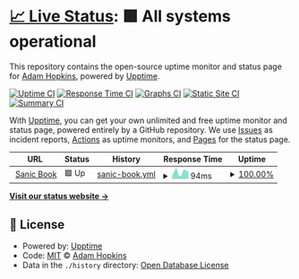 # [📈 Live Status](https://ahopkins.github.io/example-status-page): <!--live status--> **🟩 All systems operational**

This repository contains the open-source uptime monitor and status page for [Adam Hopkins](https://amhopkins.com/), powered by [Upptime](https://github.com/upptime/upptime).

[![Uptime CI](https://github.com/ahopkins/example-status-page/workflows/Uptime%20CI/badge.svg)](https://github.com/ahopkins/example-status-page/actions?query=workflow%3A%22Uptime+CI%22)
[![Response Time CI](https://github.com/ahopkins/example-status-page/workflows/Response%20Time%20CI/badge.svg)](https://github.com/ahopkins/example-status-page/actions?query=workflow%3A%22Response+Time+CI%22)
[![Graphs CI](https://github.com/ahopkins/example-status-page/workflows/Graphs%20CI/badge.svg)](https://github.com/ahopkins/example-status-page/actions?query=workflow%3A%22Graphs+CI%22)
[![Static Site CI](https://github.com/ahopkins/example-status-page/workflows/Static%20Site%20CI/badge.svg)](https://github.com/ahopkins/example-status-page/actions?query=workflow%3A%22Static+Site+CI%22)
[![Summary CI](https://github.com/ahopkins/example-status-page/workflows/Summary%20CI/badge.svg)](https://github.com/ahopkins/example-status-page/actions?query=workflow%3A%22Summary+CI%22)

With [Upptime](https://upptime.js.org), you can get your own unlimited and free uptime monitor and status page, powered entirely by a GitHub repository. We use [Issues](https://github.com/ahopkins/example-status-page/issues) as incident reports, [Actions](https://github.com/ahopkins/example-status-page/actions) as uptime monitors, and [Pages](https://ahopkins.github.io/example-status-page) for the status page.

<!--start: status pages-->
<!-- This summary is generated by Upptime (https://github.com/upptime/upptime) -->
<!-- Do not edit this manually, your changes will be overwritten -->
<!-- prettier-ignore -->
| URL | Status | History | Response Time | Uptime |
| --- | ------ | ------- | ------------- | ------ |
| <img alt="" src="https://favicons.githubusercontent.com/sanicbook.com" height="13"> [Sanic Book](https://sanicbook.com/) | 🟩 Up | [sanic-book.yml](https://github.com/ahopkins/example-status-page/commits/HEAD/history/sanic-book.yml) | <details><summary><img alt="Response time graph" src="./graphs/sanic-book/response-time-week.png" height="20"> 94ms</summary><br><a href="https://ahopkins.github.io/example-status-page/history/sanic-book"><img alt="Response time 94" src="https://img.shields.io/endpoint?url=https%3A%2F%2Fraw.githubusercontent.com%2Fahopkins%2Fexample-status-page%2FHEAD%2Fapi%2Fsanic-book%2Fresponse-time.json"></a><br><a href="https://ahopkins.github.io/example-status-page/history/sanic-book"><img alt="24-hour response time 94" src="https://img.shields.io/endpoint?url=https%3A%2F%2Fraw.githubusercontent.com%2Fahopkins%2Fexample-status-page%2FHEAD%2Fapi%2Fsanic-book%2Fresponse-time-day.json"></a><br><a href="https://ahopkins.github.io/example-status-page/history/sanic-book"><img alt="7-day response time 94" src="https://img.shields.io/endpoint?url=https%3A%2F%2Fraw.githubusercontent.com%2Fahopkins%2Fexample-status-page%2FHEAD%2Fapi%2Fsanic-book%2Fresponse-time-week.json"></a><br><a href="https://ahopkins.github.io/example-status-page/history/sanic-book"><img alt="30-day response time 94" src="https://img.shields.io/endpoint?url=https%3A%2F%2Fraw.githubusercontent.com%2Fahopkins%2Fexample-status-page%2FHEAD%2Fapi%2Fsanic-book%2Fresponse-time-month.json"></a><br><a href="https://ahopkins.github.io/example-status-page/history/sanic-book"><img alt="1-year response time 94" src="https://img.shields.io/endpoint?url=https%3A%2F%2Fraw.githubusercontent.com%2Fahopkins%2Fexample-status-page%2FHEAD%2Fapi%2Fsanic-book%2Fresponse-time-year.json"></a></details> | <details><summary><a href="https://ahopkins.github.io/example-status-page/history/sanic-book">100.00%</a></summary><a href="https://ahopkins.github.io/example-status-page/history/sanic-book"><img alt="All-time uptime 100.00%" src="https://img.shields.io/endpoint?url=https%3A%2F%2Fraw.githubusercontent.com%2Fahopkins%2Fexample-status-page%2FHEAD%2Fapi%2Fsanic-book%2Fuptime.json"></a><br><a href="https://ahopkins.github.io/example-status-page/history/sanic-book"><img alt="24-hour uptime 100.00%" src="https://img.shields.io/endpoint?url=https%3A%2F%2Fraw.githubusercontent.com%2Fahopkins%2Fexample-status-page%2FHEAD%2Fapi%2Fsanic-book%2Fuptime-day.json"></a><br><a href="https://ahopkins.github.io/example-status-page/history/sanic-book"><img alt="7-day uptime 100.00%" src="https://img.shields.io/endpoint?url=https%3A%2F%2Fraw.githubusercontent.com%2Fahopkins%2Fexample-status-page%2FHEAD%2Fapi%2Fsanic-book%2Fuptime-week.json"></a><br><a href="https://ahopkins.github.io/example-status-page/history/sanic-book"><img alt="30-day uptime 100.00%" src="https://img.shields.io/endpoint?url=https%3A%2F%2Fraw.githubusercontent.com%2Fahopkins%2Fexample-status-page%2FHEAD%2Fapi%2Fsanic-book%2Fuptime-month.json"></a><br><a href="https://ahopkins.github.io/example-status-page/history/sanic-book"><img alt="1-year uptime 100.00%" src="https://img.shields.io/endpoint?url=https%3A%2F%2Fraw.githubusercontent.com%2Fahopkins%2Fexample-status-page%2FHEAD%2Fapi%2Fsanic-book%2Fuptime-year.json"></a></details>

<!--end: status pages-->

[**Visit our status website →**](https://ahopkins.github.io/example-status-page)

## 📄 License

- Powered by: [Upptime](https://github.com/upptime/upptime)
- Code: [MIT](./LICENSE) © [Adam Hopkins](https://amhopkins.com/)
- Data in the `./history` directory: [Open Database License](https://opendatacommons.org/licenses/odbl/1-0/)
